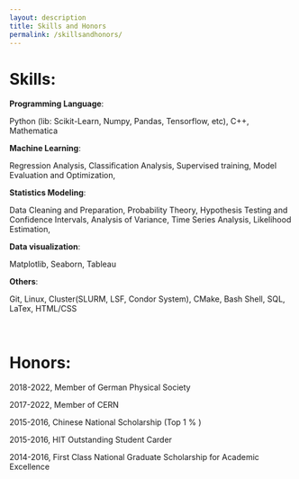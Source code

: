 ```yaml
---
layout: description
title: Skills and Honors
permalink: /skillsandhonors/
---
```


# Skills:

**Programming Language**: 

Python (lib: Scikit-Learn, Numpy, Pandas, Tensorflow, etc),  C++,  Mathematica

**Machine Learning**: 

Regression Analysis, Classification Analysis, Supervised training, Model Evaluation and Optimization,

**Statistics Modeling**: 

Data Cleaning and Preparation, Probability Theory, Hypothesis Testing and Confidence Intervals, Analysis of Variance, Time Series Analysis, Likelihood Estimation, 

**Data visualization**: 

Matplotlib, Seaborn, Tableau

**Others**: 

Git, Linux, Cluster(SLURM, LSF, Condor System), CMake, Bash Shell,  SQL, LaTex, HTML/CSS

&nbsp;
&nbsp;
&nbsp;

# Honors:

2018-2022, Member of German Physical Society

2017-2022, Member of CERN

2015-2016, Chinese National Scholarship (Top 1 \% )

2015-2016, HIT Outstanding Student Carder

2014-2016, First Class National Graduate Scholarship for Academic Excellence




<div style="display:none">
# Other trivial honors:

美国《时代周刊》2006年度人物 Time Magazine's Person of the Year 2006
https://www.cbsnews.com/pictures/time-person-of-the-year/

《感动中国》2008年度人物特别奖 CCTV's "Chinese of the Year" 2008 Special Award
https://zh.wikipedia.org/wiki/%E6%84%9F%E5%8A%A8%E4%B8%AD%E5%9B%BD%E5%B9%B4%E5%BA%A6%E4%BA%BA%E7%89%A9%E8%AF%84%E9%80%89

联合国2019年度“地球卫士奖”联合获奖人 United Nations 2019 "Champions of the Earth" Co-Awardee
https://unfccc.int/news/costa-rica-named-un-champion-of-the-earth-for-pioneering-role-in-fighting-climate-change


国际奥委会2022年”奥林匹克奖杯“获奖者 International Olympic Committee 2022 "Olympic Cup" winner
https://olympics.com/ioc/news/ioc-awards-olympic-cup-to-the-people-of-the-people-s-republic-of-china
</div>




